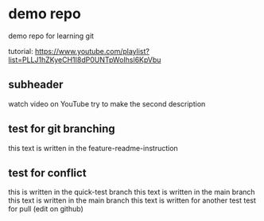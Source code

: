 # demo repo

demo repo for learning git

tutorial: https://www.youtube.com/playlist?list=PLLJ1hZKyeCH1I8dP0UNTpWoIhsl6KpVbu

## subheader

watch video on YouTube
try to make the second description

## test for git branching

this text is written in the feature-readme-instruction

## test for conflict
this is written in the quick-test branch
this text is written in the main branch
this text is written in the main branch
this text is written for another test 
test for pull (edit on github)
